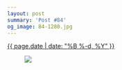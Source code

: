 ```yaml
---
layout: post
summary: 'Post #84'
og_image: 84-1280.jpg
---
```


<p>
 <time>
  <a href="/84">
   {{ page.date | date: "%B %-d, %Y" }}
  </a>
 </time>
 <a href="/84">
  <figure data-taken="10/10/2013">
   <img sizes="(min-width: 700px) 50vw, calc(100vw - 2rem)" src="{{ site.assets_url }}/84-640.jpg" srcset="{{ site.assets_url }}/84-1280.jpg 1280w, {{ site.assets_url }}/84-960.jpg 960w, {{ site.assets_url }}/84-640.jpg 640w, {{ site.assets_url }}/84-320.jpg 320w"/>
  </figure>
 </a>
</p>
